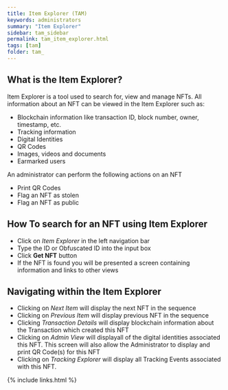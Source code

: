 ```yaml
---
title: Item Explorer (TAM)
keywords: administrators 
summary: "Item Explorer"
sidebar: tam_sidebar
permalink: tam_item_explorer.html
tags: [tam]
folder: tam_
---
```


## What is the Item Explorer?

Item Explorer is a tool used to search for, view and manage NFTs.  All information about an NFT can be viewed in the Item Explorer such as:

* Blockchain information like transaction ID, block number, owner, timestamp, etc.
* Tracking information
* Digital Identities
* QR Codes
* Images, videos and documents
* Earmarked users

An administrator can perform the following actions on an NFT

* Print QR Codes
* Flag an NFT as stolen
* Flag an NFT as public 

## How To search for an NFT using Item Explorer

* Click on *Item Explorer* in the left navigation bar
* Type the ID or Obfuscated ID into the input box
* Click **Get NFT** button 
* If the NFT is found you will be presented a screen containing information and links to other views

## Navigating within the Item Explorer

* Clicking on *Next Item* will display the next NFT in the sequence
* Clicking on *Previous Item* will display previous NFT in the sequence
* Clicking *Transaction Details* will display blockchain information about the Transaction which created this NFT
* Clicking on *Admin View* will displayall of the digital identities associated this NFT.  This screen will also allow the Administrator to display and print QR Code(s) for this NFT
* Clicking on *Tracking Explorer* will display all Tracking Events associated with this NFT.

{% include links.html %}